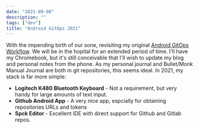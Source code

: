 ```yaml
---
date: "2021-09-08"
description: ""
tags: ["dev"]
title: "Android GitOps 2021"
---
```

With the impending birth of our sone, revisiting my original [Android GitOps Workflow](2021-05-31-androidgitopswriting.md).  We will be in the hopital for 
an extended period of time.  I'll have my Chromebook, but it's still conceivable that I'll wish to update my blog and personal notes from the phone. 
As my personal journal and Bullet/Monk Manual Journal are both in git repositories, this seems ideal.  In 2021, my stack is far more simple:

- **Logitech K480 Bluetooth Keyboard** - Not a requirement, but very handy for large amounts of text input.
- **Github Android App** - A very nice app, espcially for obtaining repositories URLs and tokens
- **Spck Editor** - Excellent IDE with direct support for Github and Gitlab repos.



